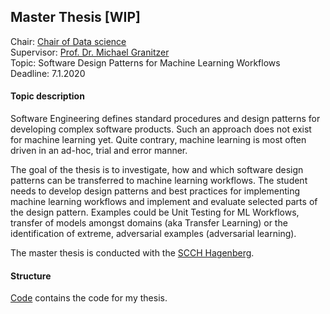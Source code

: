 ## Master Thesis [WIP]

Chair: [Chair of Data science](http://www.fim.uni-passau.de/en/data-science/)  
Supervisor: [Prof. Dr. Michael Granitzer](http://www.fim.uni-passau.de/en/media-computer-science/team/)  
Topic: Software Design Patterns for Machine Learning Workflows  
Deadline: 7.1.2020

 #### Topic description
 Software Engineering defines standard procedures and design patterns for developing complex software products. Such an approach does not exist for machine learning yet. Quite contrary, machine learning is most often driven in an ad-hoc, trial and error manner.

The goal of the thesis is to investigate, how and which software design patterns can be transferred to machine learning workflows. The student needs to develop design patterns and best practices for implementing machine learning workflows and implement and evaluate selected parts of the design pattern. Examples could be Unit Testing for ML Workflows, transfer of models amongst domains (aka Transfer Learning) or the identification of extreme, adversarial examples (adversarial learning).

The master thesis is conducted with the [SCCH Hagenberg](https://www.scch.at/en/news).

#### Structure
[Code](https://github.com/LorenzHW/Master-Thesis/tree/master/Code) contains the code for my thesis.  



